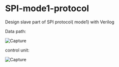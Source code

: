 # SPI-mode1-protocol
Design slave part of SPI protocol( mode1) with Verilog

Data path:

![Capture](https://user-images.githubusercontent.com/80327162/174429297-e4d159c6-7da5-4585-8f5f-c382b48addb4.PNG)



control unit:

![Capture](https://user-images.githubusercontent.com/80327162/174429337-bf22e59d-3eb5-450c-af1e-8455bde0d275.PNG)
